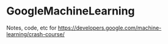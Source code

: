 # GoogleMachineLearning
Notes, code, etc for https://developers.google.com/machine-learning/crash-course/
